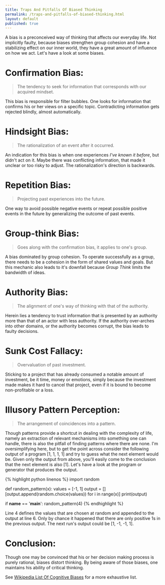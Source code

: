 ```yaml
---
title: Traps And Pitfalls Of Biased Thinking
permalink: /traps-and-pitfalls-of-biased-thinking.html
layout: default
published: true
---
```

A bias is a preconceived way of thinking that affects our everyday life. Not implicitly faulty, because biases strengthen group cohesion and have a stabilizing effect on our inner world, they have a great amount of influence on how we act. Let's have a look at some biases.

# Confirmation Bias:
> The tendency to seek for information that corresponds with our acquired mindset.

This bias is responsible for filter bubbles. One looks for information that confirms his or her views on a specific topic. Contradicting information gets rejected blindly, almost automatically.

# Hindsight Bias:
> The rationalization of an event after it occurred.

An indication for this bias is when one experiences *I've known it before*, but didn't act on it. Maybe there was conflicting information, that made it unclear or too risky to adjust. The rationalization's direction is backwards.

# Repetition Bias:
> Projecting past experiences into the future.

One way to avoid possible negative events or repeat possible positive events in the future by generalizing the outcome of past events.

# Group-think Bias:
> Goes along with the confirmation bias, it applies to one's group.

A bias dominated by group cohesion. To operate successfully as a group, there needs to be a cohesion in the form of shared values and goals. But this mechanic also leads to it's downfall because *Group Think* limits the bandwidth of ideas.

# Authority Bias:
> The alignment of one's way of thinking with that of the authority.

Herein lies a tendency to trust information that is presented by an authority more than that of an actor with less authority. If the authority over-arches into other domains, or the authority becomes corrupt, the bias leads to faulty decisions.

# Sunk Cost Fallacy:
> Overvaluation of past investment.

Sticking to a project that has already consumed a notable amount of investment, be it time, money or emotions, simply because the investment made makes it hard to cancel that project, even if it is bound to become non-profitable or a loss.

# Illusory Pattern Perception:
> The arrangement of coincidences into a pattern.

Though patterns provide a shortcut in dealing with the complexity of life, namely an extraction of relevant mechanisms into something one can handle, there is also the pitfall of finding patterns where there are none. I'm oversimplifying here, but to get the point across consider the following output of a program [1, 1, 1, 1] and try to guess what the next element would be. Given only the output from above, you'll easily come to the conclusion that the next element is also [1].
Let's have a look at the program or generator that produces the output.

{% highlight python linenos %}
import random

def random_pattern(x):
    values = [-1, 1]
    output = []
    [output.append(random.choice(values)) for i in range(x)]
    print(output)


if __name__ == '__main__':
    random_pattern(4)
{% endhighlight %}

Line 4 defines the values that are chosen at random and appended to the output at line 6. Only by chance it happened that there are only positive 1s in the previous output. The next run's output could be [1, -1, -1, 1].

# Conclusion:
Though one may be convinced that his or her decision making process is purely rational, biases distort thinking. By being aware of those biases, one maintains his ability of critical thinking.

See [Wikipedia List Of Cognitive Biases](https://en.wikipedia.org/wiki/List_of_cognitive_biases) for a more exhaustive list.
